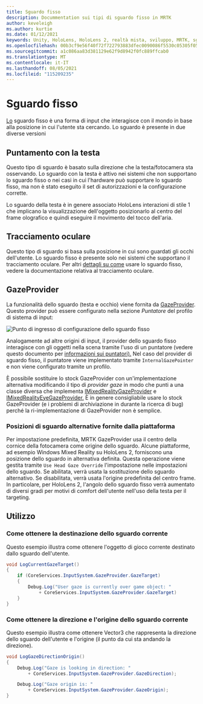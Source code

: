 ```yaml
---
title: Sguardo fisso
description: Docummentation sui tipi di sguardo fisso in MRTK
author: keveleigh
ms.author: kurtie
ms.date: 01/12/2021
keywords: Unity, HoloLens, HoloLens 2, realtà mista, sviluppo, MRTK, sguardo,
ms.openlocfilehash: 00b3cf9e56f40f72f722793883dfec0090086f5530c05305f050998478917eb8
ms.sourcegitcommit: a1c086aa83d381129e62f9d8942f0fc889ffcab0
ms.translationtype: MT
ms.contentlocale: it-IT
ms.lasthandoff: 08/05/2021
ms.locfileid: "115209235"
---
```

# <a name="gaze"></a>Sguardo fisso

[Lo](https://docs.microsoft.com/windows/mixed-reality/gaze) sguardo fisso è una forma di input che interagisce con il mondo in base alla posizione in cui l'utente sta cercando. Lo sguardo è presente in due diverse versioni

## <a name="head-gaze"></a>Puntamento con la testa

Questo tipo di sguardo è basato sulla direzione che la testa/fotocamera sta osservando. Lo sguardo con la testa è attivo nei sistemi che non supportano lo sguardo fisso o nei casi in cui l'hardware può supportare lo sguardo fisso, ma non è stato eseguito il set di autorizzazioni e la configurazione corrette. [](../eye-tracking/eye-tracking-basic-setup.md#eye-tracking-requirements-checklist)

Lo sguardo della testa è in genere associato HoloLens interazioni di stile 1 che implicano la visualizzazione dell'oggetto posizionarlo al centro del frame olografico e quindi eseguire il movimento del tocco dell'aria.

## <a name="eye-gaze"></a>Tracciamento oculare

Questo tipo di sguardo si basa sulla posizione in cui sono guardati gli occhi dell'utente. Lo sguardo fisso è presente solo nei sistemi che supportano il tracciamento oculare. Per altri [dettagli su come](../eye-tracking/eye-tracking-main.md) usare lo sguardo fisso, vedere la documentazione relativa al tracciamento oculare.

## <a name="gazeprovider"></a>GazeProvider

La funzionalità dello sguardo (testa e occhio) viene fornita da [GazeProvider](xref:Microsoft.MixedReality.Toolkit.Input.GazeProvider). Questo provider può essere configurato nella sezione *Puntatore* del profilo di sistema di input:

![Punto di ingresso di configurazione dello sguardo fisso](../images/input/GazeConfigurationEntrypoint.png)

Analogamente ad altre origini di input, il provider dello sguardo fisso interagisce con gli oggetti nella scena tramite l'uso di un puntatore (vedere questo documento per [informazioni sui puntatori).](../../architecture/controllers-pointers-and-focus.md)
Nel caso del provider di sguardo fisso, il puntatore viene implementato tramite `InternalGazePointer` e non viene configurato tramite un profilo.

È possibile sostituire lo stock GazeProvider con un'implementazione alternativa modificando il tipo di *provider gaze* in modo che punti a una classe diversa che implementa [IMixedRealityGazeProvider](xref:Microsoft.MixedReality.Toolkit.Input.IMixedRealityGazeProvider) e [IMixedRealityEyeGazeProvider.](xref:Microsoft.MixedReality.Toolkit.Input.IMixedRealityEyeGazeProvider)
È in genere consigliabile usare lo stock GazeProvider (e i problemi di archiviazione in durante la ricerca di bug) perché la ri-implementazione di GazeProvider non è semplice.

### <a name="alternative-platform-provided-gaze-poses"></a>Posizioni di sguardo alternative fornite dalla piattaforma

Per impostazione predefinita, MRTK GazeProvider usa il centro della cornice della fotocamera come origine dello sguardo. Alcune piattaforme, ad esempio Windows Mixed Reality su HoloLens 2, forniscono una posizione dello sguardo in alternativa definita. Questa operazione viene gestita tramite `Use Head Gaze Override` l'impostazione nelle impostazioni dello sguardo. Se abilitata, verrà usata la sostituzione dello sguardo alternativo. Se disabilitata, verrà usata l'origine predefinita del centro frame. In particolare, per HoloLens 2, l'angolo dello sguardo fisso verrà aumentato di diversi gradi per motivi di comfort dell'utente nell'uso della testa per il targeting.

## <a name="usage"></a>Utilizzo

### <a name="how-get-the-current-gaze-target"></a>Come ottenere la destinazione dello sguardo corrente

Questo esempio illustra come ottenere l'oggetto di gioco corrente destinato dallo sguardo dell'utente.

```c#
void LogCurrentGazeTarget()
{
    if (CoreServices.InputSystem.GazeProvider.GazeTarget)
    {
        Debug.Log("User gaze is currently over game object: "
            + CoreServices.InputSystem.GazeProvider.GazeTarget)
    }
}
```

### <a name="how-to-get-the-current-gaze-direction-and-origin"></a>Come ottenere la direzione e l'origine dello sguardo corrente

Questo esempio illustra come ottenere Vector3 che rappresenta la direzione dello sguardo dell'utente e l'origine (il punto da cui sta andando la direzione).

```c#
void LogGazeDirectionOrigin()
{
    Debug.Log("Gaze is looking in direction: "
        + CoreServices.InputSystem.GazeProvider.GazeDirection);

    Debug.Log("Gaze origin is: "
        + CoreServices.InputSystem.GazeProvider.GazeOrigin);
}
```
